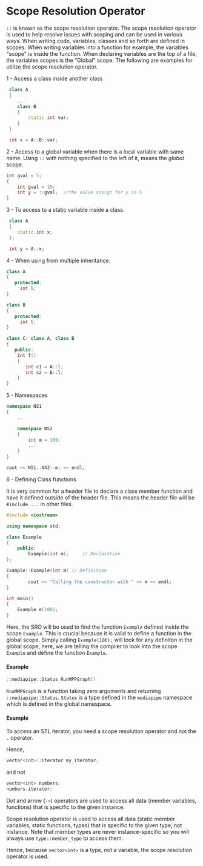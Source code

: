 # Scope Resolution Operator

`::` is known as the scope resolution operator. The scope resolution operator is used to help resolve issues with scoping and can be used in various ways. When writing code, variables, classes and so forth are defined in scopes. When writing variables into a function for example, the variables "scope" is inside the function. When declaring variables are the top of a file, the variables scopes is the "Global" scope. The following are examples for utilize the scope resolution operator.

1 - Access a class inside another class

```C++
 class A
 {
    ...
    class B
    {
        static int var;
    }
 }

 int x = A::B::var;
```

2 - Access to a global variable when there is a local variable with same name. Using `::` with nothing specified to the left of it, means the *global* scope.

```C++
int gval = 5;
{
    int gval = 10;
    int y = ::gval;  //the value assign for y is 5
}
```

3 - To access to a static variable inside a class.

```C++
 class A
 {
    static int x;
 };

 int y = A::x;
```

4 - When using from multiple inheritance.

```C++
class A
{
   protected:
     int l;
}

class B
{
   protected:
     int l;
}

class C: class A, class B
{
   public:
    int f()
    {
       int c1 = A::l;
       int c2 = B::l;
    }
}
```

5 - Namespaces

```C++
namespace NS1
{
    ...

    namespace NS2
    {
        int m = 100;
        ...
    }
}

cout << NS1::NS2::m; << endl;
```

6 - Defining Class functions

It is very common for a header file to declare a class member function and have it defined outside of the header file. This means the header file will be `#include ...` in other files.

```C++
#include <iostream>

using namespace std;

class Example
{
    public:
        Example(int m);     // Declaration
};

Example::Example(int m) // Definition
{
        cout << "Calling the constructor with " << m << endl;
}

int main()
{
    Example e(100);
}
```

Here, the SRO will be used to find the function `Example` defined inside the scope `Example`. This is crucial because it is valid to define a function in the global scope. Simply calling `Example(100);` will look for any definiton in the global scope, here, we are telling the compiler to look into the scope `Example` and define the function `Example`.

#### Example

```C++
::mediapipe::Status RunMPPGraph()
```

`RnuMMPGraph` is a function taking zero arguments and returning `::mediapipe::Status`. `Status` is a type defined in the `mediapipe` namespace which is defined in the global namespace.

#### Example

To access an STL iterator, you need a scope resolution operator and not the `.` operator.


 Hence,

```C++
vector<int>::iterator my_iterator;
```

and not

```C++
vector<int> numbers;
numbers.iterator;
```


Dot and arrow (`->`) operators are used to access all data (member variables, functions) that is specific to the given instance.

Scope resolution operator is used to access all data (static member variables, static functions, types) that is specific to the given type, not instance. Note that member types are never instance-specific so you will always use `type::member_type` to access them.

Hence, because `vector<int>` is a type, not a variable, the scope resolution operator is used.